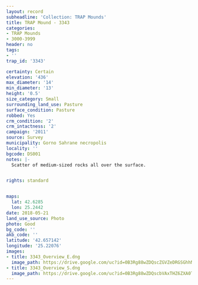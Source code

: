 ```yaml
---
layout: record
subheadline: 'Collection: TRAP Mounds'
title: TRAP Mound - 3343
categories:
- TRAP Mounds
- 3000-3999
header: no
tags:
- ''
trap_id: '3343'

certainty: Certain
elevation: '436'
max_diameter: '14'
min_diameter: '13'
height: '0.5'
size_category: Small
surrounding_land_use: Pasture
surface_condition: Pasture
robbed: Yes
crm_condition: '2'
crm_intactness: '2'
campaign: '2011'
source: Survey
municipality: Gorno Sahrane necropolis
locality: ''
bgcode: DS001
notes: |-
  Scatter of medium-sized rocks all over the surface.


rights: standard


maps:
  lat: 42.6285
  lon: 25.2442
date: 2018-05-21
land_use_source: Photo
photo: Good
bg_code: ''
akb_code: ''
latitude: '42.657142'
longitude: '25.22076'
images:
- title: 3343_Overview_E.dng
  image_path: https://drive.google.com/uc?id=0B3Rg88wZDQscZGVZeDRGSGhhNGc
- title: 3343_Overview_S.dng
  image_path: https://drive.google.com/uc?id=0B3Rg88wZDQscbVAxTHZ6ZXA0Tk0
---
```

